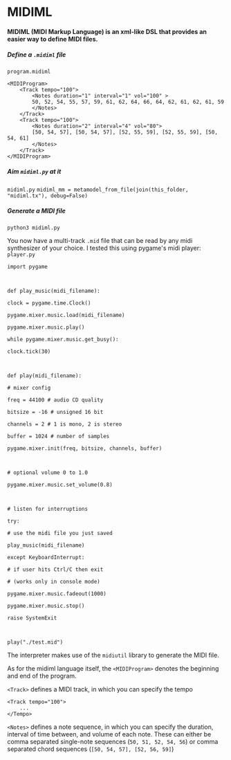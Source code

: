 # MIDIML
#### MIDIML (MIDI Markup Language) is an xml-like DSL that provides an easier way to define MIDI files.

##### Define a `.midiml` file
`program.midiml`
```
<MIDIProgram>
    <Track tempo="100">
        <Notes duration="1" interval="1" vol="100" >
        50, 52, 54, 55, 57, 59, 61, 62, 64, 66, 64, 62, 61, 62, 61, 59
        </Notes>
    </Track>
    <Track tempo="100">
        <Notes duration="2" interval="4" vol="80">
        [50, 54, 57], [50, 54, 57], [52, 55, 59], [52, 55, 59], [50, 54, 61]
        </Notes>
    </Track>
</MIDIProgram>
```

##### Aim `midiml.py` at it
`midiml.py`
``midiml_mm = metamodel_from_file(join(this_folder, "midiml.tx"), debug=False)``

##### Generate a MIDI file
``python3 midiml.py``

You now have a multi-track `.mid` file that can be read by any midi synthesizer of your choice. I tested this using pygame's midi player:
``player.py``
```
import pygame

  

def play_music(midi_filename):

clock = pygame.time.Clock()

pygame.mixer.music.load(midi_filename)

pygame.mixer.music.play()

while pygame.mixer.music.get_busy():

clock.tick(30)

  

def play(midi_filename):

# mixer config

freq = 44100 # audio CD quality

bitsize = -16 # unsigned 16 bit

channels = 2 # 1 is mono, 2 is stereo

buffer = 1024 # number of samples

pygame.mixer.init(freq, bitsize, channels, buffer)

  

# optional volume 0 to 1.0

pygame.mixer.music.set_volume(0.8)

  

# listen for interruptions

try:

# use the midi file you just saved

play_music(midi_filename)

except KeyboardInterrupt:

# if user hits Ctrl/C then exit

# (works only in console mode)

pygame.mixer.music.fadeout(1000)

pygame.mixer.music.stop()

raise SystemExit

  

play("./test.mid")
```

The interpreter makes use of the ``midiutil`` library to generate the MIDI file.

As for the midiml language itself, the ``<MIDIProgram>`` denotes the beginning and end of the program. 

``<Track>`` defines a MIDI track, in which you can specify the tempo
```
<Track tempo="100">
	...
</Tempo>
```

``<Notes>`` defines a note sequence, in which you can specify the duration, interval of time between, and volume of each note. These can either be comma separated single-note sequences (``50, 51, 52, 54, 56``) or comma separated chord sequences (``[50, 54, 57], [52, 56, 59]``)
